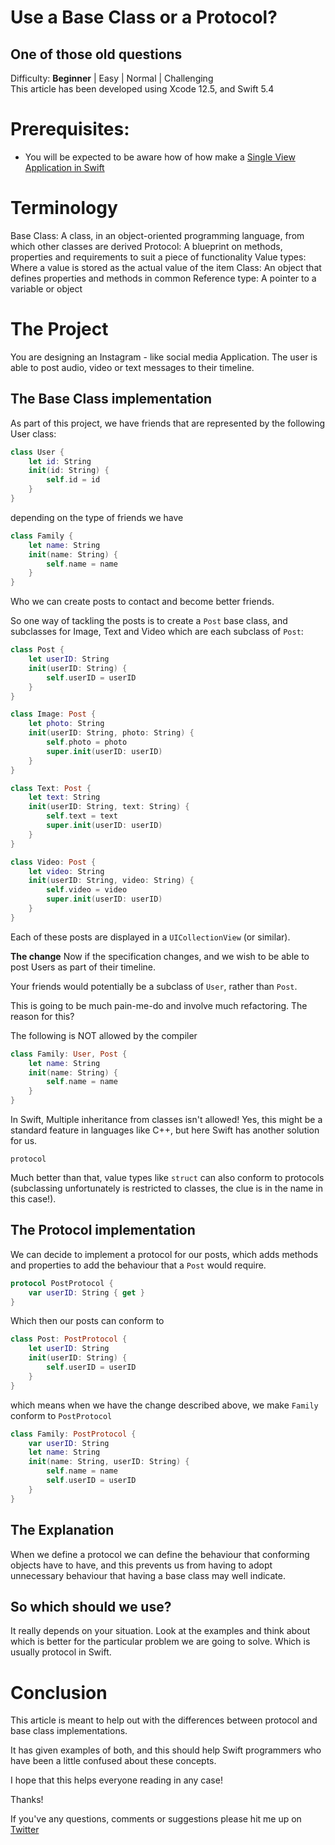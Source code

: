 # Use a Base Class or a Protocol?
## One of those old questions

Difficulty: **Beginner** | Easy | Normal | Challenging<br/>
This article has been developed using Xcode 12.5, and Swift 5.4

# Prerequisites:
* You will be expected to be aware how of how make a [Single View Application in Swift](https://medium.com/swlh/your-first-ios-application-using-xcode-9983cf6efb71)

# Terminology
Base Class: A class, in an object-oriented programming language, from which other classes are derived
Protocol: A blueprint on methods, properties and requirements to suit a piece of functionality
Value types: Where a value is stored as the actual value of the item
Class: An object that defines properties and methods in common
Reference type: A pointer to a variable or object

# The Project
You are designing an Instagram - like social media Application. The user is able to post audio, video or text messages to their timeline.

## The Base Class implementation
As part of this project, we have friends that are represented by the following User class:

```swift
class User {
    let id: String
    init(id: String) {
        self.id = id
    }
}
```

depending on the type of friends we have

```swift
class Family {
    let name: String
    init(name: String) {
        self.name = name
    }
}
```

Who we can create posts to contact and become better friends. 

So one way of tackling the posts is to create a `Post` base class, and subclasses for Image, Text and Video which are each subclass of `Post`:

```swift
class Post {
    let userID: String
    init(userID: String) {
        self.userID = userID
    }
}

class Image: Post {
    let photo: String
    init(userID: String, photo: String) {
        self.photo = photo
        super.init(userID: userID)
    }
}

class Text: Post {
    let text: String
    init(userID: String, text: String) {
        self.text = text
        super.init(userID: userID)
    }
}

class Video: Post {
    let video: String
    init(userID: String, video: String) {
        self.video = video
        super.init(userID: userID)
    }
}
```

Each of these posts are displayed in a `UICollectionView` (or similar).

**The change**
Now if the specification changes, and we wish to be able to post Users as part of their timeline. 

Your friends would potentially be a subclass of `User`, rather than `Post`.

This is going to be much pain-me-do and involve much refactoring. The reason for this?

The following is NOT allowed by the compiler

```swift
class Family: User, Post {
    let name: String
    init(name: String) {
        self.name = name
    }
}
```

In Swift, Multiple inheritance from classes isn't allowed! Yes, this might be a standard feature in languages like C++, but here Swift has another solution for us.

`protocol`

Much better than that, value types like `struct` can also conform to protocols (subclassing unfortunately is restricted to classes, the clue is in the name in this case!). 

## The Protocol implementation
We can decide to implement a protocol for our posts, which adds methods and properties to add the behaviour that a `Post` would require.

```swift
protocol PostProtocol {
    var userID: String { get }
}
```

Which then our posts can conform to 

```swift
class Post: PostProtocol {
    let userID: String
    init(userID: String) {
        self.userID = userID
    }
}
```

which means when we have the change described above, we make `Family` conform to `PostProtocol`

```swift
class Family: PostProtocol {
    var userID: String
    let name: String
    init(name: String, userID: String) {
        self.name = name
        self.userID = userID
    }
}
```

## The Explanation
When we define a protocol we can define the behaviour that conforming objects have to have, and this prevents us from having to adopt unnecessary behaviour that having a base class may well indicate.

## So which should we use?
It really depends on your situation. Look at the examples and think about which is better for the particular problem we are going to solve. Which is usually protocol in Swift.

# Conclusion
This article is meant to help out with the differences between protocol and base class implementations.

It has given examples of both, and this should help Swift programmers who have been a little confused about these concepts.

I hope that this helps everyone reading in any case!

Thanks!

If you've any questions, comments or suggestions please hit me up on [Twitter](https://twitter.com/stevenpcurtis)
